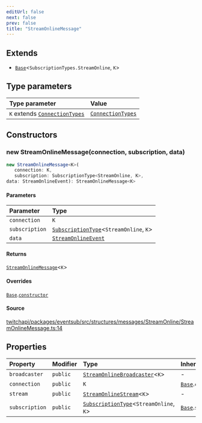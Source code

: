 ```yaml
---
editUrl: false
next: false
prev: false
title: "StreamOnlineMessage"
---
```


## Extends

- [`Base`](Base.md)\<`SubscriptionTypes.StreamOnline`, `K`\>

## Type parameters

| Type parameter | Value |
| :------ | :------ |
| `K` extends [`ConnectionTypes`](../type-aliases/ConnectionTypes.md) | [`ConnectionTypes`](../type-aliases/ConnectionTypes.md) |

## Constructors

### new StreamOnlineMessage(connection, subscription, data)

```ts
new StreamOnlineMessage<K>(
   connection: K, 
   subscription: SubscriptionType<StreamOnline, K>, 
data: StreamOnlineEvent): StreamOnlineMessage<K>
```

#### Parameters

| Parameter | Type |
| :------ | :------ |
| `connection` | `K` |
| `subscription` | [`SubscriptionType`](../type-aliases/SubscriptionType.md)\<`StreamOnline`, `K`\> |
| `data` | [`StreamOnlineEvent`](../interfaces/StreamOnlineEvent.md) |

#### Returns

[`StreamOnlineMessage`](StreamOnlineMessage.md)\<`K`\>

#### Overrides

[`Base`](Base.md).[`constructor`](Base.md#constructors)

#### Source

[twitchapi/packages/eventsub/src/structures/messages/StreamOnline/StreamOnlineMessage.ts:14](https://github.com/pablornc/twitchapi//blob/b274026/packages/eventsub/src/structures/messages/StreamOnline/StreamOnlineMessage.ts#L14)

## Properties

| Property | Modifier | Type | Inherited from |
| :------ | :------ | :------ | :------ |
| `broadcaster` | `public` | [`StreamOnlineBroadcaster`](StreamOnlineBroadcaster.md)\<`K`\> | - |
| `connection` | `public` | `K` | [`Base`](Base.md).`connection` |
| `stream` | `public` | [`StreamOnlineStream`](StreamOnlineStream.md)\<`K`\> | - |
| `subscription` | `public` | [`SubscriptionType`](../type-aliases/SubscriptionType.md)\<`StreamOnline`, `K`\> | [`Base`](Base.md).`subscription` |
